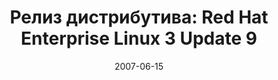 ---
layout: post
title:  "Релиз дистрибутива: Red Hat Enterprise Linux 3 Update 9"
date: 2007-06-15   
---